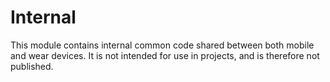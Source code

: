 # Internal

This module contains internal common code shared between both mobile and wear devices.
It is not intended for use in projects, and is therefore not published.
